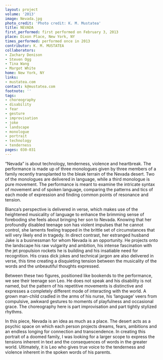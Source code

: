 ```yaml
---
layout: project
volume: '2013'
image: Nevada.jpg
photo_credit: 'Photo credit: K. M. Mustatea'
title: NEVADA
first_performed: first performed on February 3, 2013
place: Dixon Place, New York, NY
times_performed: performed once in 2013
contributor: K. M. MUSTATEA
collaborators:
- Zachary Denison
- Steven Ogg
- Tina Wang
- Margot White
home: New York, NY
links:
- mustatea.com
contact: k@mustatea.com
footnote: ''
tags:
- choreography
- disability
- fear
- gesture
- improvisation
- joke
- landscape
- monologue
- portrait
- technology
- tenderness
pages: 030-031
---
```


“Nevada” is about technology, tenderness, violence and heartbreak. The performance is made up of three monologues given by three members of a family recently transplanted to the bleak terrain of the Nevada desert. Two of the monologues are delivered in language, while a third monologue is pure movement. The performance is meant to examine the intricate syntax of movement and of spoken language, comparing the patterns and tics of each mode of expression and finding common points of resonance and tension.

Bianca’s perspective is delivered in verse, which makes use of the heightened musicality of language to enhance the brimming sense of foreboding she feels about bringing her son to Nevada. Knowing that her profoundly disabled teenage son has violent impulses that he cannot control, she laments feeling trapped in the brittle set of circumstances that will very likely end in tragedy. In direct contrast, her estranged husband Jake is a businessman for whom Nevada is an opportunity. He projects onto the landscape his raw vulgarity and ambition, his intense fascination with the jet propulsion rockets he is building and his insatiable need for recognition. His crass dick jokes and technical jargon are also delivered in verse, this time creating a disquieting tension between the musicality of the words and the unbeautiful thoughts expressed.

Between these two figures, positioned like bookends to the performance, we see their teenage son Leo. He does not speak and his disability is not named, but the pattern of his repetitive movements is distinctive and expresses a completely different mode of interacting with the world. A grown man-child cradled in the arms of his nurse, his ‘language’ veers from compulsive, awkward gestures to moments of playfulness and occasional grace. The choreography here is part improvisation and part tightly stylized rhythms.

In this piece, Nevada is an idea as much as a place. The desert acts as a psychic space on which each person projects dreams, fears, ambitions and an endless longing for connection and transcendence. In creating this portrait of a doomed family, I was looking for a larger scope to express the tensions inherent in text and the consequences of words in the greater world. Ultimately, it is Leo who gives true voice to the tenderness and violence inherent in the spoken words of his parents.
